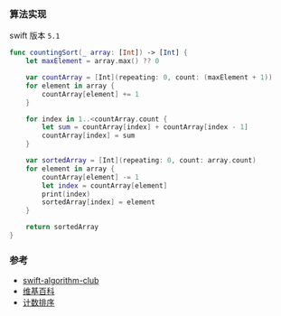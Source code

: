 


### 算法实现

swift 版本 `5.1`

```swift
func countingSort(_ array: [Int]) -> [Int] {
    let maxElement = array.max() ?? 0

    var countArray = [Int](repeating: 0, count: (maxElement + 1))
    for element in array {
        countArray[element] += 1
    }

    for index in 1..<countArray.count {
        let sum = countArray[index] + countArray[index - 1]
        countArray[index] = sum
    }

    var sortedArray = [Int](repeating: 0, count: array.count)
    for element in array {
        countArray[element] -= 1
        let index = countArray[element]
        print(index)
        sortedArray[index] = element
    }

    return sortedArray
}
```






### 参考

- [swift-algorithm-club](https://github.com/raywenderlich/swift-algorithm-club/tree/master/Counting%20Sort)
- [维基百科](https://zh.wikipedia.org/wiki/计数排序)
- [计数排序](https://zhuanlan.zhihu.com/p/34357887)
